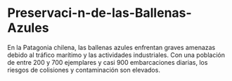 # Preservaci-n-de-las-Ballenas-Azules
En la Patagonia chilena, las ballenas azules enfrentan graves amenazas debido al tráfico marítimo y las actividades industriales. Con una población de entre 200 y 700 ejemplares y casi 900 embarcaciones diarias, los riesgos de colisiones y contaminación son elevados. 
